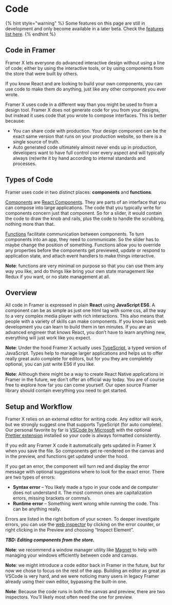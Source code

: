 # Code

{% hint style="warning" %}
Some features on this page are still in development and only become available in a later beta. Check the [features list here](../introduction/beta.md#beta-features).
{% endhint %}

## Code in Framer

Framer X lets everyone do advanced interactive design without using a line of code; either by using the interactive tools, or by using components from the store that were built by others.   
  
If you know React and are looking to build your own components, you can use code to make them do anything, just like any other component you ever wrote.

Framer X uses code in a different way than you might be used to from a design tool. Framer X does not generate code for you from your designs, but instead it uses code that you wrote to compose interfaces. This is better because:

* You can share code with production. Your design component can be the exact same version that runs on your production website, so there is a single source of truth.
* Auto generated code ultimately almost never ends up in production, developers want to have full control over every aspect and will typically always \(re\)write it by hand according to internal standards and processes. 

## Types of Code

Framer uses code in two distinct places: **components** and **functions**.

[Components](components.md) are [React Components](https://reactjs.org/docs/thinking-in-react.html). They are parts of an interface that you can compose into large applications. The code that you typically write for components concern just that component. So for a slider, it would contain the code to draw the knob and rails, plus the code to handle the scrubbing, nothing more than that.

[Functions](functions.md) facilitate communication between components. To turn components into an app, they need to communicate. So the slider has to maybe change the position of something. Functions allow you to override any properties before the components get previewed, update or respond to application state, and attach event handlers to make things interactive.

**Note**: functions are very minimal on purpose so that you can use them any way you like, and do things like bring your own state management like Redux if you want, or no state management at all.

## Overview

All code in Framer is expressed in plain **React** using **JavaScript ES6**. A component can be as simple as just one html tag with some css, all the way to a very complex media player with rich interactions. This also means that people with a variety of skills can make components. If you know basic web development you can learn to build them in ten minutes. If you are an advanced engineer that knows React, you don’t have to learn anything new, everything will just work like you expect.

**Note**: Under the hood Framer X actually uses [TypeScript](https://www.typescriptlang.org/), a typed version of JavaScript. Types help to manage larger applications and helps us to offer really great auto complete for editors, but for you they are completely optional, you can just write ES6 if you like.

**Note**: Although there might be a way to create React Native applications in Framer in the future, we don’t offer an official way today. You are of course free to explore how far you can come yourself. Our open source Framer library should contain everything you need to get started.

## Setup and Workflow

Framer X relies on an external editor for writing code. Any editor will work, but we strongly suggest one that supports TypeScript \(for auto complete\). Our personal favorite by far is [VSCode by Microsoft](https://code.visualstudio.com/) with the optional [Prettier extension](https://marketplace.visualstudio.com/items?itemName=esbenp.prettier-vscode) installed so your code is always formatted consistently.

If you edit any Framer X code it automatically gets updated in Framer X when you save the file. So components get re-rendered on the canvas and in the preview, and functions get updated under the hood.

If you get an error, the component will turn red and display the error message with optional suggestions where to look for the exact error. There are two types of errors:

* **Syntax error** – You likely made a typo in your code and de computer does not understand it. The most common ones are capitalization errors, missing brackets or comma’s.
* **Runtime error** – Something went wrong while running the code. This can be anything really.

Errors are listed in the right bottom of your screen. To deeper investigate errors, you can use the [web inspector](https://developer.apple.com/safari/tools/) by clicking on the error counter, or right clicking in the Preview and choosing “Inspect Element”.

_**TBD: Editing components from the store.**_

**Note**: we recommend a window manager utility like [Magnet](http://magnet.crowdcafe.com/) to help with managing your windows efficiently between code and canvas.

**Note**: we might introduce a code editor back in Framer in the future, but for now we chose to focus on the rest of the app. Building an editor as great as VSCode is very hard, and we were noticing many users in legacy Framer already using their own editor, bypassing the built-in one.

**Note**: Because the code runs in both the canvas and preview, there are two inspectors. You’ll likely most often need the one for preview.

